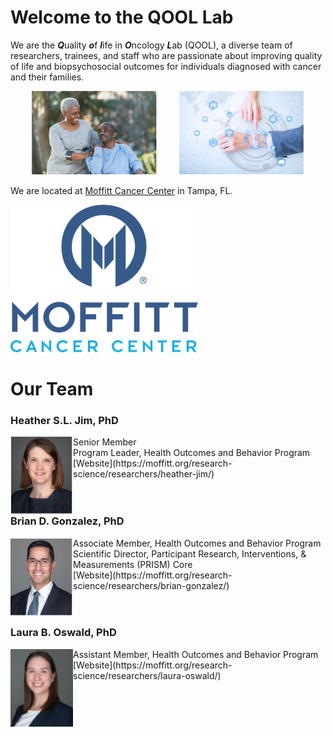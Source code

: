 # Welcome to the QOOL Lab

We are the ***Q***uality ***o***f ***l***ife in ***O***ncology ***L***ab (QOOL), a diverse team of researchers, trainees, and staff who are passionate about improving quality of life and biopsychosocial outcomes for individuals diagnosed with cancer and their families.

<p align="center">
  <img alt="Couple" src="/images/stock_images/Couple.jpg" width="200">
&nbsp; &nbsp; &nbsp; &nbsp;
  <img alt="Digital" src="/images/stock_images/Digital.jpg" width="200">
</p>

We are located at [Moffitt Cancer Center](http://www.moffitt.org) in Tampa, FL.

<img src="/images/logos/Moffitt_logo.png" alt="Moffitt_logo" class="center" style="width: 200">

# Our Team

### Heather S.L. Jim, PhD

<img align="left" width="100" src="/images/headshots/Heather_Jim.jpg">
Senior Member<br>
Program Leader, Health Outcomes and Behavior Program<br>
[Website](https://moffitt.org/research-science/researchers/heather-jim/)

<br>
<br>
<br>

### Brian D. Gonzalez, PhD

<img align="left" width="100" src="/images/headshots/Brian_Gonzalez.jpg">
Associate Member, Health Outcomes and Behavior Program<br>
Scientific Director, Participant Research, Interventions, & Measurements (PRISM) Core<br>
[Website](https://moffitt.org/research-science/researchers/brian-gonzalez/)

<br>
<br>
<br>

### Laura B. Oswald, PhD

<img align="left" width="100" src="/images/headshots/Laura_Oswald.jpg">
Assistant Member, Health Outcomes and Behavior Program<br>
[Website](https://moffitt.org/research-science/researchers/laura-oswald/)
